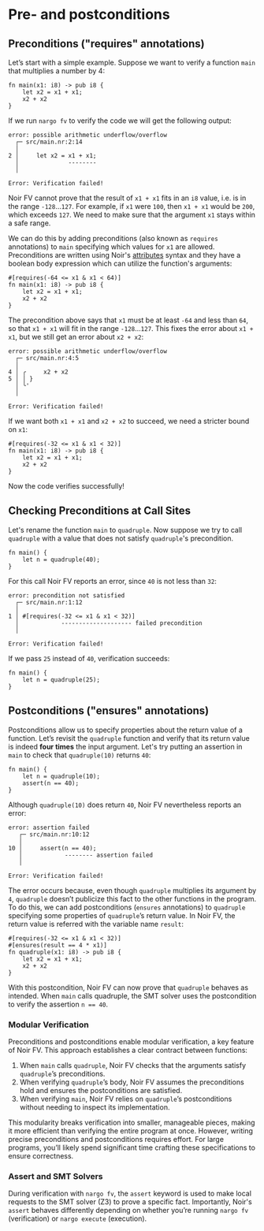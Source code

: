 # Pre- and postconditions

## Preconditions ("requires" annotations)
Let’s start with a simple example. Suppose we want to verify a function `main` that multiplies a number by 4:

```rust,ignore
fn main(x1: i8) -> pub i8 {
    let x2 = x1 + x1;
    x2 + x2 
}
```

If we run `nargo fv` to verify the code we will get the following output:
```
error: possible arithmetic underflow/overflow
  ┌─ src/main.nr:2:14
  │
2 │     let x2 = x1 + x1;
  │              --------
  │

Error: Verification failed!
```
Noir FV cannot prove that the result of `x1 + x1` fits in an `i8` value, i.e. is in the range `-128`…`127`. For example, if `x1` were `100`, then `x1 + x1` would be `200`, which exceeds `127`. We need to make sure that the argument `x1` stays within a safe range.

We can do this by adding preconditions (also known as `requires` annotations) to `main` specifying which values for `x1` are allowed. Preconditions are written using Noir's [attributes](https://noir-lang.org/docs/noir/concepts/functions#attributes) syntax and they have a boolean body expression which can utilize the function's arguments:
```rust,ignore
#[requires(-64 <= x1 & x1 < 64)]
fn main(x1: i8) -> pub i8 {
    let x2 = x1 + x1;
    x2 + x2 
}
```
The precondition above says that `x1` must be at least `-64` and less than `64`, so that `x1 + x1` will fit in the range `-128`…`127`. This fixes the error about `x1 + x1`, but we still get an error about `x2 + x2`:
```
error: possible arithmetic underflow/overflow
  ┌─ src/main.nr:4:5
  │  
4 │ ╭     x2 + x2
5 │ │ }
  │ ╰'
  │  

Error: Verification failed!
```
If we want both `x1 + x1` and `x2 + x2` to succeed, we need a stricter bound on `x1`:
```rust,ignore
#[requires(-32 <= x1 & x1 < 32)]
fn main(x1: i8) -> pub i8 {
    let x2 = x1 + x1;
    x2 + x2 
}
```
Now the code verifies successfully!
## Checking Preconditions at Call Sites
Let's rename the function `main` to `quadruple`. Now suppose we try to call `quadruple` with a value that does not satisfy `quadruple`'s precondition.
```rust,ignore
fn main() {
    let n = quadruple(40);
}
```
For this call Noir FV reports an error, since `40` is not less than `32`:
```
error: precondition not satisfied
  ┌─ src/main.nr:1:12
  │
1 │ #[requires(-32 <= x1 & x1 < 32)]
  │            -------------------- failed precondition
  │

Error: Verification failed!
```
If we pass `25` instead of `40`, verification succeeds: 
```rust,ignore
fn main() {
    let n = quadruple(25);
}
```
## Postconditions ("ensures" annotations)

Postconditions allow us to specify properties about the return value of a function. Let’s revisit the `quadruple` function and verify that its return value is indeed **four times** the input argument. Let's try putting an assertion in `main` to check that `quadruple(10)` returns `40`:
```rust,ignore
fn main() {
    let n = quadruple(10);
    assert(n == 40);
}
```
Although `quadruple(10)` does return `40`, Noir FV nevertheless reports an error:
```
error: assertion failed
   ┌─ src/main.nr:10:12
   │
10 │     assert(n == 40);
   │            -------- assertion failed
   │

Error: Verification failed!
```
The error occurs because, even though `quadruple` multiplies its argument by `4`, `quadruple` doesn’t publicize this fact to the other functions in the program. To do this, we can add postconditions (`ensures` annotations) to `quadruple` specifying some properties of `quadruple`’s return value. In Noir FV, the return value is referred with the variable name `result`:
```rust,ignore
#[requires(-32 <= x1 & x1 < 32)]
#[ensures(result == 4 * x1)]
fn quadruple(x1: i8) -> pub i8 {
    let x2 = x1 + x1;
    x2 + x2 
}
```
With this postcondition, Noir FV can now prove that `quadruple` behaves as intended. When `main` calls quadruple, the SMT solver uses the postcondition to verify the assertion `n == 40`.
### Modular Verification
Preconditions and postconditions enable modular verification, a key feature of Noir FV. This approach establishes a clear contract between functions:
1. When `main` calls `quadruple`, Noir FV checks that the arguments satisfy `quadruple`’s preconditions.
2. When verifying `quadruple`’s body, Noir FV assumes the preconditions hold and ensures the postconditions are satisfied.
3. When verifying `main`, Noir FV relies on `quadruple`’s postconditions without needing to inspect its implementation.

This modularity breaks verification into smaller, manageable pieces, making it more efficient than verifying the entire program at once. However, writing precise preconditions and postconditions requires effort. For large programs, you’ll likely spend significant time crafting these specifications to ensure correctness.

### Assert and SMT Solvers
During verification with `nargo fv`, the `assert` keyword is used to make local requests to the SMT solver (Z3) to prove a specific fact. Importantly, Noir's `assert` behaves differently depending on whether you’re running `nargo fv` (verification) or `nargo execute` (execution). 
